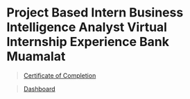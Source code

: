 # Project Based Intern Business Intelligence Analyst Virtual Internship Experience Bank Muamalat 
>[Certificate of Completion](https://drive.google.com/file/d/15XhS_VXvtTGcrHZAijjH8G9cT-UcXUht/view?usp=sharing)

>[Dashboard](https://drive.google.com/file/d/1s4ikQJU_eL6km1x8lEiRT0IkAslXeiMe/view?usp=sharing)
